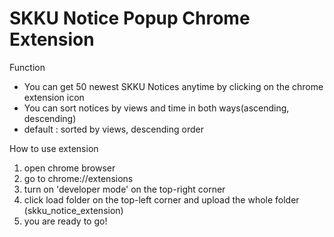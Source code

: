 # SKKU Notice Popup Chrome Extension

Function
- You can get 50 newest SKKU Notices anytime by clicking on the chrome extension icon
- You can sort notices by views and time in both ways(ascending, descending)
- default : sorted by views, descending order

How to use extension
1. open chrome browser
2. go to chrome://extensions
3. turn on 'developer mode' on the top-right corner
4. click load folder on the top-left corner and upload the whole folder (skku_notice_extension)
5. you are ready to go!

